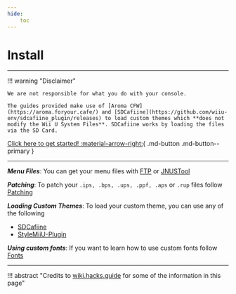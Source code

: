 ```yaml
---
hide:
    toc
---
```


# Install

--------------

!!! warning "Disclaimer"

    We are not responsible for what you do with your console.
    
    The guides provided make use of [Aroma CFW](https://aroma.foryour.cafe/) and [SDCafiine](https://github.com/wiiu-env/sdcafiine_plugin/releases) to load custom themes which **does not modify the Wii U System Files**. SDCafiine works by loading the files via the SD Card.

[Click here to get started! :material-arrow-right:](files.md){ .md-button .md-button--primary }

--------------

***Menu Files***: You can get your menu files with [FTP](files.md#ftp) or [JNUSTool](files.md#jnustool)

***Patching***: To patch your `.ips, .bps, .ups, .ppf, .aps` or `.rup` files follow [Patching](patching.md)

***Loading Custom Themes***: To load your custom theme, you can use any of the following

- [SDCafiine](loading.md#sdcafiine)
- [StyleMiiU-Plugin](loading.md#stylemiiu-plugin)

***Using custom fonts***: If you want to learn how to use custom fonts follow [Fonts](fonts.md)

--------------

!!! abstract "Credits to [wiki.hacks.guide](https://wiki.hacks.guide/wiki/Wii_U:Custom_themes) for some of the information in this page"